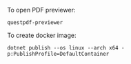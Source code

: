 To open PDF previewer:
```
questpdf-previewer
```

To create docker image:
```
dotnet publish --os linux --arch x64 -p:PublishProfile=DefaultContainer
```